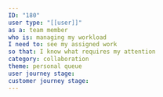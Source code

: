 ```yaml
---
ID: "180"
user type: "[[user]]"
as a: team member
who is: managing my workload
I need to: see my assigned work
so that: I know what requires my attention
category: collaboration
theme: personal queue
user journey stage:
customer journey stage:
---
```

